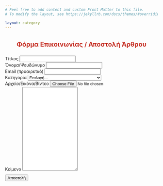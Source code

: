 ```yaml
---
# Feel free to add content and custom Front Matter to this file.
# To modify the layout, see https://jekyllrb.com/docs/themes/#overriding-theme-defaults

layout: category
---
```


        
<!--Section: Contact v.2-->
<section class="mb-4">
<div class="row justify-content-center" style="margin-top: 7%;">            
            </div>
<div class="container">
    <!--Section heading-->
    <h2 style="text-align: center;color: #c53025;margin-bottom:5%">Φόρμα Επικοινωνίας / Αποστολή Άρθρου</h2>
    <!--Section description-->
    <p class="text-center w-responsive mx-auto mb-5"></p>
    <div class="row justify-content-center">
        <!--Grid column-->
        <div class="col-md-9 mb-md-0 mb-5">
            <form name="contact" method="POST" data-netlify="true">
                <!--Grid row-->
                <div class="row">
                    <div class="col-md-12">
                        <div class="md-form mb-0">
                            <label for="subject" class="">Τίτλος</label>
                            <input type="text" id="title" name="title" class="form-control" required>                            
                        </div>
                    </div>
                </div>
                <!--Grid row-->
                <!--Grid row-->
                <div class="row">
                    <div class="col-md-12">
                        <div class="md-form mb-0">
                            <label for="subject" class="">Όνομα/Ψευδώνυμο</label>
                            <input type="text" id="name" name="name" class="form-control" required>                            
                        </div>
                    </div>
                </div>
                <!--Grid row-->
                <div class="row">
                    <div class="col-md-12">
                        <div class="md-form mb-0">
                            <label for="subject" class="">Email (προαιρετκό)</label>
                            <input type="text" id="name" name="name" class="form-control" required>                            
                        </div>
                    </div>
                </div>
                <!--Grid row-->
                <!--Grid row-->
                <div class="row">
                    <div class="col-md-12">
                        <div class="md-form mb-0">
                            <label for="subject" class="">Κατηγορία</label>
                              <select class="form-control custom-select" id="category" name="category" required>
                              <option disabled selected value>Επιλογή...</option>
                              <option value="justcontact">Επικοινωνία</option>
                              {% for category in site.categories %}
                              <option value="{{ category[0] }}">{% include categorycondition.html %}</option>
                              {% endfor %}
                             </select>     
                        </div>
                    </div>
                </div>
                <!--Grid row-->
                <div class="row">
                    <div class="col-md-12">
                        <div class="md-form mb-0">
                            <label for="subject" class="">Αρχείο/Εικόνα/Βίντεο</label>
                              <input type="file" id="file" name="file" class="form-control-file" />                        
                        </div>
                    </div>
                </div>                
                <!--Grid row-->
                <div class="row">
                    <!--Grid column-->
                    <div class="col-md-12">
                        <div class="md-form">
                        <label for="message">Κείμενο</label>
                            <textarea type="text" id="body" name="body" rows="18"
                                class="form-control md-textarea" required></textarea>                            
                        </div>
                    </div>
                </div>
                <!--Grid row-->
                <div class="field" style="margin-top:2%">
                <div data-netlify-recaptcha="true">
                </div>
            </div>
            <div class="text-center text-md-left" style="margin-top:2%">
                <button type="submit" class="btn btn-primary">Αποστολή</button>            
            </div>
            </form>
        </div>
        <!--Grid column-->
    </div>
    </div>
</section>
<!--Section: Contact v.2-->
